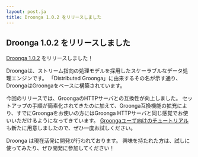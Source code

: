 ```yaml
---
layout: post.ja
title: Droonga 1.0.2 をリリースしました
---
```


Droonga 1.0.2 をリリースしました
--------------------------------

[Droonga 1.0.2](http://droonga.org/news/2014/04/29/release.html)
をリリースしました！

Droongaは、ストリーム指向の処理モデルを採用したスケーラブルなデータ処理エンジンです。
「Distributed
Groonga」に由来するその名が示す通り、DroongaはGroongaをベースに構築されています。

今回のリリースでは、GroongaのHTTPサーバとの互換性が向上しました。
セットアップの手順が簡素化されてきたのに加えて、Groonga互換機能の拡充により、すでにGroongaをお使いの方にはGroonga
HTTPサーバと同じ感覚でお使いいただけるようになってきています。
[Groongaユーザ向けのチュートリアル](http://droonga.org/tutorial/groonga/)
も新たに用意しましたので、ぜひ一度お試しください。

Droonga は現在活発に開発が行われております。
興味を持たれた方は、試しに使ってみたり、ぜひ開発に参加してください！
